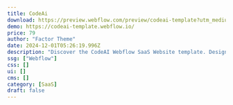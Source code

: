 ```yaml
---
title: CodeAi
download: https://preview.webflow.com/preview/codeai-template?utm_medium=preview_link&utm_source=designer&utm_content=codeai-template&preview=b82ab25d5c0d04934691ef3edfabc888&workflow=preview
demo: https://codeai-template.webflow.io/
price: 79
author: "Factor Theme"
date: 2024-12-01T05:26:19.996Z
description: "Discover the CodeAI Webflow SaaS Website template. Designed for Saas Coding Companies, it empowers Saas AI startups, Saas AI software companies, and enterprises to create impressive websites effortlessly. Elevate your online presence today!"
ssg: ["Webflow"]
css: []
ui: []
cms: []
category: [SaaS]
draft: false
---
```

